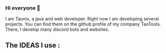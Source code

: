 

### Hi everyone 👋


I am Taonix, a java and web developer. Right now I am developing several projects. You can find them on the github profile of my company TaoTools. There, I develop many discord bots and websites.

The IDEAS I use :
- 
